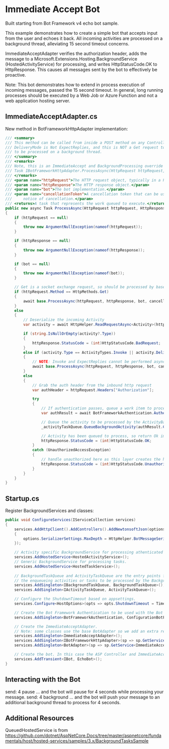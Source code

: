 ﻿# Immediate Accept Bot

Built starting from Bot Framework v4 echo bot sample.

This example demonstrates how to create a simple bot that accepts input from the user and echoes it back.  All incoming activities are processed on a background thread, alleviating 15 second timeout concerns.

ImmediateAcceptAdapter verifies the authorization header, adds the message to a Microsoft.Extensions.Hosting.BackgroundService (HostedActivityService) for processing, and writes HttpStatusCode.OK to HttpResponse.  This causes all messages sent by the bot to effectively be proactive.

Note: This bot demonstrates how to extend in process execution of incoming messages, passed the 15 second timeout. In general, long running processes should be executed by a Web Job or Azure Function and not a web application hosting server.

## ImmediateAcceptAdapter.cs

New method in BotFrameworkHttpAdapter implementation:

```cs
/// <summary>
/// This method can be called from inside a POST method on any Controller implementation.  If the activity is Not an Invoke, and
/// DeliveryMode is Not ExpectReplies, and this is NOT a Get request to upgrade to WebSockets, then the activity will be enqueued
/// to be processed on a background thread.
/// </summary>
/// <remarks>
/// Note, this is an ImmediateAccept and BackgroundProcessing override of: 
/// Task IBotFrameworkHttpAdapter.ProcessAsync(HttpRequest httpRequest, HttpResponse httpResponse, IBot bot, CancellationToken cancellationToken = default);
/// </remarks>
/// <param name="httpRequest">The HTTP request object, typically in a POST handler by a Controller.</param>
/// <param name="httpResponse">The HTTP response object.</param>
/// <param name="bot">The bot implementation.</param>
/// <param name="cancellationToken">A cancellation token that can be used by other objects or threads to receive
///     notice of cancellation.</param>
/// <returns>A task that represents the work queued to execute.</returns>
public new async Task ProcessAsync(HttpRequest httpRequest, HttpResponse httpResponse, IBot bot, CancellationToken cancellationToken = default)
{
    if (httpRequest == null)
    {
        throw new ArgumentNullException(nameof(httpRequest));
    }

    if (httpResponse == null)
    {
        throw new ArgumentNullException(nameof(httpResponse));
    }

    if (bot == null)
    {
        throw new ArgumentNullException(nameof(bot));
    }

    // Get is a socket exchange request, so should be processed by base BotFrameworkHttpAdapter
    if (httpRequest.Method == HttpMethods.Get)
    {
        await base.ProcessAsync(httpRequest, httpResponse, bot, cancellationToken);
    }
    else
    {
        // Deserialize the incoming Activity
        var activity = await HttpHelper.ReadRequestAsync<Activity>(httpRequest).ConfigureAwait(false);

        if (string.IsNullOrEmpty(activity?.Type))
        {
            httpResponse.StatusCode = (int)HttpStatusCode.BadRequest;
        }
        else if (activity.Type == ActivityTypes.Invoke || activity.DeliveryMode == DeliveryModes.ExpectReplies)
        {
            // NOTE: Invoke and ExpectReplies cannot be performed async, the response must be written before the calling thread is released.
            await base.ProcessAsync(httpRequest, httpResponse, bot, cancellationToken);
        }
        else
        {
            // Grab the auth header from the inbound http request
            var authHeader = httpRequest.Headers["Authorization"];

            try
            {
                // If authentication passes, queue a work item to process the inbound activity with the bot
                var authResult = await BotFrameworkAuthentication.AuthenticateRequestAsync(activity, authHeader, cancellationToken).ConfigureAwait(false);

                // Queue the activity to be processed by the ActivityBackgroundService
                _activityTaskQueue.QueueBackgroundActivity(authResult.ClaimsIdentity, activity);

                // Activity has been queued to process, so return Ok immediately
                httpResponse.StatusCode = (int)HttpStatusCode.OK;
            }
            catch (UnauthorizedAccessException)
            {
                // handle unauthorized here as this layer creates the http response
                httpResponse.StatusCode = (int)HttpStatusCode.Unauthorized;
            }
        }
    }
}
```

## Startup.cs

Register BackgroundServices and classes:

```cs
public void ConfigureServices(IServiceCollection services)
{
    services.AddHttpClient().AddControllers().AddNewtonsoftJson(options =>
    {
        options.SerializerSettings.MaxDepth = HttpHelper.BotMessageSerializerSettings.MaxDepth;
    });

    // Activity specific BackgroundService for processing athenticated activities.
    services.AddHostedService<HostedActivityService>();
    // Generic BackgroundService for processing tasks.
    services.AddHostedService<HostedTaskService>();
    
    // BackgroundTaskQueue and ActivityTaskQueue are the entry points for
    // the enqueueing activities or tasks to be processed by the BackgroundService.
    services.AddSingleton<IBackgroundTaskQueue, BackgroundTaskQueue>();
    services.AddSingleton<IActivityTaskQueue, ActivityTaskQueue>();

    // Configure the ShutdownTimeout based on appsettings.
    services.Configure<HostOptions>(opts => opts.ShutdownTimeout = TimeSpan.FromSeconds(Configuration.GetValue<int>("ShutdownTimeoutSeconds")));

    // Create the Bot Framework Authentication to be used with the Bot Adapter.
    services.AddSingleton<BotFrameworkAuthentication, ConfigurationBotFrameworkAuthentication>();

    // Create the ImmediateAcceptAdapter.
    // Note: some classes use the base BotAdapter so we add an extra registration that pulls the same instance.
    services.AddSingleton<ImmediateAcceptAdapter>();
    services.AddSingleton<IBotFrameworkHttpAdapter>(sp => sp.GetService<ImmediateAcceptAdapter>());
    services.AddSingleton<BotAdapter>(sp => sp.GetService<ImmediateAcceptAdapter>());

    // Create the bot. In this case the ASP Controller and ImmediateAcceptAdapter is expecting an IBot.
    services.AddTransient<IBot, EchoBot>();
}
```

## Interacting with the Bot

send: 4 pause   ...  and the bot will pause for 4 seconds while processing your message.
send: 4 background   ...  and the bot will push your message to an additional background thread to process for 4 seconds.

## Additional Resources

QueuedHostedService is from https://github.com/dotnet/AspNetCore.Docs/tree/master/aspnetcore/fundamentals/host/hosted-services/samples/3.x/BackgroundTasksSample
